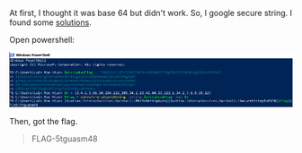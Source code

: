 At first, I thought it was base 64 but didn't work.
So, I google secure string.
I found some [solutions](https://docs.microsoft.com/en-us/powershell/module/microsoft.powershell.security/convertto-securestring?view=powershell-6).

Open powershell:

![secure string](Resources/securestring.png)

Then, got the flag.

>FLAG-5tguasm48
